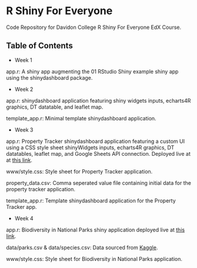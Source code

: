 # R Shiny For Everyone
 Code Repository for Davidon College R Shiny For Everyone EdX Course.

## Table of Contents
- Week 1

app.r: A shiny app augmenting the 01 RStudio Shiny example shiny app using the shinydashboard package.
- Week 2

app.r: shinydashboard application featuring shiny widgets inputs, echarts4R graphics, DT datatable, and leaflet map.

template_app.r: Minimal template shinydashboard application.

- Week 3

app.r: Property Tracker shinydashboard application featuring a custom UI using a CSS style sheet shinyWidgets inputs, echarts4R graphics, DT datatables, leaflet map, and Google Sheets API connection. Deployed live at at [this link](https://www.shinyapps.io/admin/#/application/4293489).

www/style.css: Style sheet for Property Tracker application.

property_data.csv: Comma seperated value file containing initial data for the property tracker application.

template_app.r: Template shinydashboard application for the Property Tracker app.

- Week 4

app.r: Biodiversity in National Parks shiny application deployed live at [this link](https://www.shinyapps.io/admin/#/application/4295838).

data/parks.csv & data/species.csv: Data sourced from [Kaggle](https://www.kaggle.com/nationalparkservice/park-biodiversity).

www/style.css: Style sheet for Biodiversity in National Parks application.
